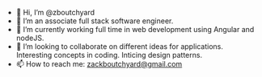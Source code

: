 - 👋 Hi, I’m @zboutchyard
- 👀 I’m an associate full stack software engineer. 
- 🌱 I’m currently working full time in web development using Angular and nodeJS.  
- 💞️ I’m looking to collaborate on different ideas for applications. Interesting concepts in coding. Inticing design patterns. 
- 📫 How to reach me: zackboutchyard@gmail.com

<!---
zboutchyard/zboutchyard is a ✨ special ✨ repository because its `README.md` (this file) appears on your GitHub profile.
You can click the Preview link to take a look at your changes.
--->
